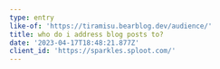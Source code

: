 ```yaml
---
type: entry
like-of: 'https://tiramisu.bearblog.dev/audience/'
title: who do i address blog posts to?
date: '2023-04-17T18:48:21.877Z'
client_id: 'https://sparkles.sploot.com/'
---
```



